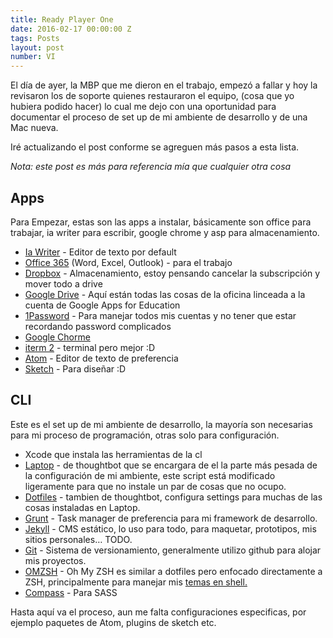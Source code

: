 ```yaml
---
title: Ready Player One
date: 2016-02-17 00:00:00 Z
tags: Posts
layout: post
number: VI
---
```


El día de ayer, la MBP que me dieron en el trabajo, empezó a fallar y hoy la revisaron los de soporte quienes restauraron el equipo, (cosa que yo hubiera podido hacer) lo cual me dejo con una oportunidad para documentar el proceso de set up de mi ambiente de desarrollo y de una Mac nueva.

Iré actualizando el post conforme se agreguen más pasos a esta lista.

*Nota: este post es más para referencia mía que cualquier otra cosa*

## Apps
Para Empezar, estas son las apps a instalar, básicamente son office para trabajar, ia writer para escribir, google chrome y asp para almacenamiento.

- [Ia Writer](https://ia.net/writer/mac/) - Editor de texto por default
- [Office 365](https://products.office.com/es-mx/office-365-home) (Word, Excel, Outlook) - para el trabajo
- [Dropbox](https://www.dropbox.com/es/) - Almacenamiento, estoy pensando cancelar la subscripción y mover todo a drive
- [Google Drive](https://www.google.com.mx/intl/es-419/drive/) - Aquí están todas las cosas de la oficina linceada a la cuenta de Google Apps for Education
- [1Password](https://agilebits.com/onepassword) - Para manejar todos mis cuentas y no tener que estar recordando password complicados
- [Google Chorme](https://www.google.com.mx/chrome/browser/desktop/)
- [iterm 2](http://www.iterm2.com/) - terminal pero mejor :D
- [Atom](https://atom.io/) - Editor de texto de preferencia
- [Sketch](https://www.sketchapp.com/) - Para diseñar :D

## CLI

Este es el set up de mi ambiente de desarrollo, la mayoría son necesarias para mi proceso de programación, otras solo para configuración.

- Xcode que instala las herramientas de la cl
- [Laptop](https://robots.thoughtbot.com/laptop-setup-for-an-awesome-development-environment) - de thoughtbot que se encargara de el la parte más pesada de la configuración de mi ambiente, este script está modificado ligeramente para que no instale un par de cosas que no ocupo.
- [Dotfiles](https://robots.thoughtbot.com/manage-team-and-personal-dotfiles-together-with-rcm) - tambien de thoughtbot, configura settings para muchas de las cosas instaladas en Laptop.
- [Grunt](http://gruntjs.com/) - Task manager de preferencia para mi framework de desarrollo.
- [Jekyll](https://jekyllrb.com/) - CMS estático, lo uso para todo, para maquetar, prototipos, mis sitios personales… TODO.
- [Git](https://github.com/) - Sistema de versionamiento, generalmente utilizo github para alojar mis proyectos.
- [OMZSH](http://ohmyz.sh/) - Oh My ZSH es similar a dotfiles pero  enfocado directamente a ZSH, principalmente para manejar mis [temas en shell.](https://github.com/arialdomartini/oh-my-git)
- [Compass](http://compass-style.org/install/) - Para SASS


Hasta aquí va el proceso, aun me falta configuraciones especificas, por ejemplo paquetes de Atom, plugins de sketch etc.
